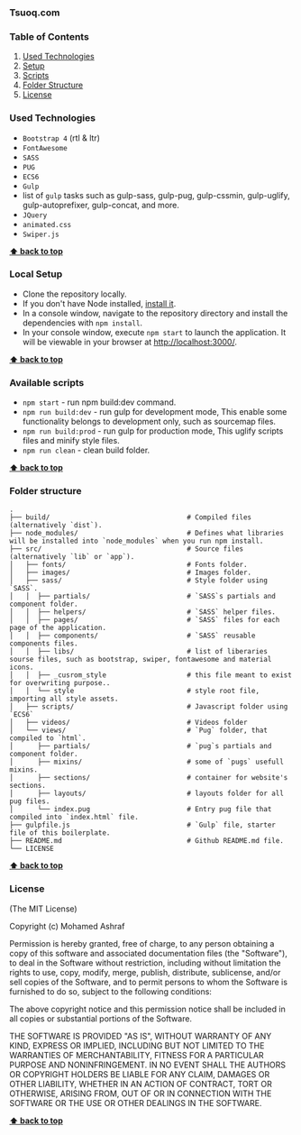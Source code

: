 ### Tsuoq.com

### Table of Contents
<a name="table-of-contents"></a>
  1. [Used Technologies](#used-technology)
  1. [Setup](#Local-Setup)
  1. [Scripts](#Available-scripts)
  1. [Folder Structure](#folder-structure)
  1. [License](#License)


### Used Technologies
<a name="used-technology"></a>
* `Bootstrap 4` (rtl & ltr)
* `FontAwesome`
* `SASS`
* `PUG`
* `ECS6`
* `Gulp`
* list of `gulp` tasks such as gulp-sass, gulp-pug, gulp-cssmin, gulp-uglify, gulp-autoprefixer, gulp-concat, and more.
* `JQuery`
* `animated.css`
* `Swiper.js`

**[⬆ back to top](#table-of-contents)**


### Local Setup
<a name="Local-Setup"></a>
* Clone the repository locally.
* If you don't have Node installed, [install it](https://nodejs.org/en/download/).
* In a console window, navigate to the repository directory and install the dependencies with `npm install`.
* In your console window, execute `npm start` to launch the application.  It will be viewable in your browser at [http://localhost:3000/](http://localhost:3000/).

**[⬆ back to top](#table-of-contents)**


### Available scripts
<a name="Available-scripts"></a>
+ `npm start` - run npm build:dev command.
+ `npm run build:dev` - run gulp for development mode, This enable some functionality belongs to development only, such as sourcemap files.
+ `npm run build:prod` - run gulp for production mode, This uglify scripts files and minify style files.
+ `npm run clean` - clean build folder.

**[⬆ back to top](#table-of-contents)**

### Folder structure
<a name="folder-structure"></a>

	.
	├── build/                   				# Compiled files (alternatively `dist`).
	├── node_modules/            				# Defines what libraries will be installed into `node_modules` when you run npm install.
	├── src/                     				# Source files (alternatively `lib` or `app`).
	│   ├── fonts/               				# Fonts folder.
	│   ├── images/	            				# Images folder.
	│   ├── sass/                				# Style folder using `SASS`.
	│   │  ├── partials/         				# `SASS`s partials and component folder.
	│   │  ├── helpers/         				# `SASS` helper files.
	│   │  ├── pages/         					# `SASS` files for each page of the application.
	│   │  ├── components/         				# `SASS` reusable components files.
	│   │  ├── libs/         				    # list of liberaries sourse files, such as bootstrap, swiper, fontawesome and material icons.
	│   │  ├── _cusrom_style                    # this file meant to exist for overwriting purpose..
    │   │  └── style				            # style root file, importing all style assets.
	│   ├── scripts/             				# Javascript folder using `ECS6`
	│   ├── videos/              				# Videos folder
	│   └── views/               				# `Pug` folder, that compiled to `html`.
	│      ├── partials/         				# `pug`s partials and component folder.
	│      ├── mixins/         					# some of `pugs` usefull mixins.
	│      ├── sections/         				# container for website's sections.
	│      ├── layouts/ 		        		# layouts folder for all pug files.
	│      └── index.pug         				# Entry pug file that compiled into `index.html` file.
	├── gulpfile.js             				# `Gulp` file, starter file of this boilerplate.
	├── README.md								# Github README.md file.
	└── LICENSE

**[⬆ back to top](#table-of-contents)**


### License
<a name="License"></a>
(The MIT License)

Copyright (c) Mohamed Ashraf

Permission is hereby granted, free of charge, to any person obtaining a copy of this software and associated documentation files (the "Software"), to deal in the Software without restriction, including without limitation the rights to use, copy, modify, merge, publish, distribute, sublicense, and/or sell copies of the Software, and to permit persons to whom the Software is furnished to do so, subject to the following conditions:

The above copyright notice and this permission notice shall be included in all copies or substantial portions of the Software.

THE SOFTWARE IS PROVIDED "AS IS", WITHOUT WARRANTY OF ANY KIND, EXPRESS OR IMPLIED, INCLUDING BUT NOT LIMITED TO THE WARRANTIES OF MERCHANTABILITY, FITNESS FOR A PARTICULAR PURPOSE AND NONINFRINGEMENT. IN NO EVENT SHALL THE AUTHORS OR COPYRIGHT HOLDERS BE LIABLE FOR ANY CLAIM, DAMAGES OR OTHER LIABILITY, WHETHER IN AN ACTION OF CONTRACT, TORT OR OTHERWISE, ARISING FROM, OUT OF OR IN CONNECTION WITH THE SOFTWARE OR THE USE OR OTHER DEALINGS IN THE SOFTWARE.

**[⬆ back to top](#table-of-contents)**
